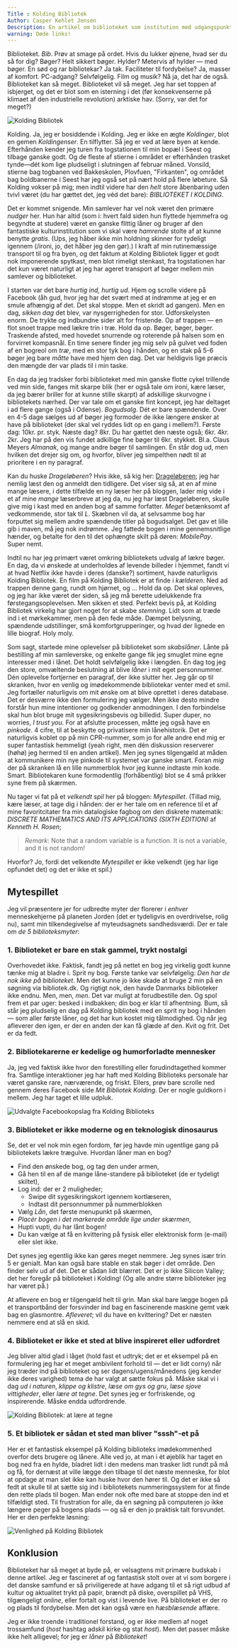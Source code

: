 ```yaml
---
Title : Kolding Bibliotek
Author: Casper Kehlet Jensen
Description: En artikel om biblioteket som institution med udgangspunkt i Koldings bibliotek.
warning: Døde links!
---
```


Biblioteket. _Bib_. Prøv at smage på ordet. Hvis du lukker øjnene, hvad ser du så for dig?
Bøger? Helt sikkert bøger. Hylder? Metervis af hylder &mdash; med bøger. En sød og rar bibliotekar?
Ja tak. Faciliteter til fordybelse? Ja, masser af komfort. PC-adgang? Selvfølgelig. Film og musik?
Nå ja, det har de også.
Biblioteket kan så meget. Biblioteket vil så meget. Jeg har set toppen af isbjerget, og det er blot
som en isterning i det (før konsekvenserne på klimaet af den industrielle revolution) arktiske hav.
(Sorry, var det for meget?)

![Kolding Bibliotek](/static/img/blogimages/koldingbib.jpg)

Kolding. Ja, jeg er bosiddende i Kolding. Jeg er ikke en ægte _Koldinger_, blot en gemen _Koldingenser_.
En tilflytter. Så jeg er ved at lære byen at kende. Efterhånden kender jeg turen fra togstationen til
min bopæl i Seest og tilbage ganske godt. Og de fleste af stierne i området er efterhånden trasket
tynde&mdash;dét kom lige pludseligt i slutningen af februar måned.
Vonsild, stierne bag togbanen ved Bakkeskolen, Plovfuen, "Firkanten", og området bag boldbanerne i Seest
har jeg også set på nært hold på flere løbeture.
Så Kolding vokser på mig; men indtil videre har den _helt_ store åbenbaring uden tvivl været (du har gættet
det, jeg véd det bare): *BIBLIOTEKET I KOLDING*.

Det er kommet snigende. Min samlever har vel nok været den primære _nudger_ her. Hun har altid (som i:
hvert fald siden hun flyttede hjemmefra og begyndte at studere) været en ganske flittig låner og bruger
af den fantastiske kulturinstitution som vi skal være _hamrende_ stolte af at kunne benytte *gratis*.
(Ups, jeg håber ikke min holdning skinner for tydeligt igennem (/ironi, jo, det håber jeg den gør).)
I kraft af min rutinemæssige transport til og fra byen, og det faktum at Kolding Bibliotek ligger et
godt nok imponerende spytkast, men blot rimeligt stenkast, fra togstationen har det kun været naturligt
at jeg har ageret transport af bøger mellem min samlever og biblioteket.

I starten var det bare _hurtig ind, hurtig ud_. Hjem og scrolle videre på Facebook (åh gud, hvor jeg har
det svært med at indrømme at jeg er en smule afhængig af det. Det skal stoppe. Men et skridt ad gangen).
Men en dag, _sikken dag_ det blev, var nysgerrigheden for stor. Udforskelysten enorm. De trykte og indbundne
sider alt for fristende. Op af trappen &mdash; en flot snoet trappe med lækre trin i træ. Hold da op. Bøger,
bøger, bøger. Traskende afsted, med hovedet snurrende og roterende på halsen som en forvirret kompasnål.
En time senere finder jeg mig selv på gulvet ved foden af en bogreol om _træ_, med en stor tyk bog i hånden,
og en stak på 5-6 bøger jeg bare _måtte_ have med hjem den dag. Det var heldigvis lige præcis den mængde der
var plads til i min taske.

En dag da jeg tradsker forbi biblioteket med min ganske flotte cykel trillende ved min side, fanges mit
skarpe blik (her er også tale om ironi, kære læser, da jeg bærer briller for at kunne stille skarpt) af
adskillige skurvogne i bibliotekets nærhed. Der var tale om et ganske fint koncept, jeg har deltaget i
ad flere gange (også i Odense). _Bogudsalg_. Dét er bare spændende. Over en 4-5 dage sælges ud af bøger
jeg formoder de ikke længere ønsker at have på biblioteket (der skal vel ryddes lidt op en gang i mellem?).
Første dag: 10kr. pr. styk. Næste dag? 8kr. Du har gættet den næste også; 6kr. 4kr. 2kr.
Jeg har på den vis fundet adkillige fine bøger til 6kr. stykket. Bl.a. Claus Meyers _Almanak_, og mange andre
bøger til samlingen. Én står dog ud, men hvilken det drejer sig om, og hvorfor, bliver jeg simpelthen nødt
til at prioritere i en ny paragraf.

Kan du huske _Drageløberen_? Hvis ikke, så kig her: [Drageløberen](/arkiv/khaled-hosseini-drageloberen);
jeg har nemlig læst
den og anmeldt den tidligere. Det viser sig så, at en af mine mange læsere, i dette tilfælde en ny læser her
på bloggen, lader mig vide i et af mine _mange_ læserbreve at jeg da, nu jeg har læst Drageløberen, skulle
give mig i kast med en anden bog af samme forfatter. _Meget_ betænksomt af vedkommende, stor tak til _L_.
Skæbnen vil da, at selvsamme bog har forputtet sig mellem andre spændende titler på bogudsalget. Det gav et 
lille gib i maven, må jeg nok indrømme. Jeg fattede bogen i mine gennemsnitlige hænder, og betalte for den
til det ophængte skilt på døren: _MobilePay_. Super nemt. 

Indtil nu har jeg primært været omkring bibliotekets udvalg af lækre bøger. En dag, da vi ønskede at
underholdes af levende billeder i hjemmet, fandt vi at hvad Netflix ikke havde i deres (danske?) sortiment,
havde naturligvis Kolding Bibliotek. En film på Kolding Bibliotek er at finde i _kælderen_.
Ned ad trappen denne gang, rundt om hjørnet, og ... Hold da op. Det skal opleves, og jeg har ikke været der
siden, så jeg må berette udelukkende fra førstegangsoplevelsen. Men sikken et sted. Perfekt bevis på, at
Kolding Bibliotek virkelig har gjort noget for at skabe _stemning_. Lidt som at træde ind i et mørkekammer,
men på den fede måde. Dæmpet belysning, spændende udstillinger, små komfortgrupperinger, og hvad der lignede
en lille biograf. Holy moly.

Som sagt, startede mine oplevelser på biblioteket som _skabslåner_. Lånte på bestilling af min samleverske,
og enkelte gange fik jeg smuglet mine egne interesser med i lånet. Det holdt selvfølgelig ikke i længden.
En dag tog jeg den store, omvæltende beslutning at blive _låner_ i mit eget personnummer.
Dén oplevelse fortjerner en paragraf, der ikke slutter her. 
Jeg går op til skranken, hvor en venlig og imødekommende bibliotekar venter med et smil. Jeg fortæller
naturligvis om mit ønske om at blive oprettet i deres database. Det er desværre ikke den formulering jeg
vælger. Men ikke desto mindre forstår hun mine intentioner og godkender anmodningen. I den forbindelse skal
hun blot bruge mit sygesikringsbevis og billedid. Super duper, no worries, _I trust you_.
For at afslutte processen, måtte jeg også have en _pinkode_. 4 cifre, til at beskytte og privatisere min
lånehistorik. Det er naturligvis koblet op på min CPR-nummer, som jo for alle andre end mig er super fantastisk
hemmeligt (yeah right, men dén diskussion reserverer (høhø) jeg hermed til en anden artikel).
Men jeg synes tilgengæld at måden at kommunikere min nye pinkode til systemet var ganske smart. Foran _mig_
der på skranken lå en lille nummerblok hvor jeg kunne indtaste min kode. Smart. Bibliotekaren kune formodentlig
(forhåbentlig) blot se 4 små prikker syne frem på skærmen.

Nu tager vi fat på et _velkendt spil_ her på bloggen: *Mytespillet*. (Tillad mig, kære læser, at tage dig i
hånden: der er her tale om en reference til et af mine favoritcitater fra min datalogiske fagbog om den diskrete
matematik: _DISCRETE MATHEMATICS AND ITS APPLICATIONS (SIXTH EDITION)_ af _Kenneth H. Rosen_;

> _*Remark*_: Note that a random variable is a function. It is not a variable, and it is not random!

Hvorfor? Jo, fordi det velkendte *Mytespillet* er ikke velkendt (jeg har lige opfundet det) og det er ikke
et spil.)

## Mytespillet
Jeg vil præsentere jer for udbredte myter der florerer i _enhver_ menneskehjerne på planeten Jorden
(det er tydeligvis en overdrivelse, rolig nu), samt min tilkendegivelse af myteudsagnets sandhedsværdi.
Der er tale om _de 5 biblioteksmyter_:

### 1. Biblioteket er bare en stak gammel, trykt nostalgi
Overhovedet ikke. Faktisk, fandt jeg på nettet en bog jeg virkelig godt kunne tænke mig at bladre i.
Sprit ny bog. Første tanke var selvfølgelig: _Den har de nok ikke på biblioteket_. Men det kunne jo
ikke skade at bruge 2 min på en søgning via bibliotek.dk. Og rigtigt nok, den havde Danmarks biblioteker
ikke endnu. Men, men, _men_. Det var muligt at forudbestille den. Og spol frem et par uger: besked i indbakken;
din bog er klar til afhentning. Bum, så står jeg pludselig en dag på Kolding bibliotek med en sprit ny
bog i hånden &mdash; som aller første låner, og det har kun kostet mig tålmodighed. Og når jeg afleverer den
igen, er der en anden der kan få glæde af den. Kvit og frit. Det er da fedt.

### 2. Bibliotekarerne er kedelige og humorforladte mennesker
Ja, jeg ved faktisk ikke hvor den forestilling eller forudindtagethed kommer fra. Samtlige interaktioner
jeg har haft med Kolding Biblioteks personale har været ganske rare, nærværende, og friskt.
Ellers, prøv bare scrolle ned gennem deres Facebook side _Mit Bibliotek Kolding_. Der er nogle guldkorn i mellem.
Jeg har taget et lille udpluk.

![Udvalgte Facebookopslag fra Kolding Biblioteks](/static/img/blogimages/koldingbib_fb_collage.png)

### 3. Biblioteket er ikke moderne og en teknologisk dinosaurus
Se, det er vel nok min egen fordom, før jeg havde min ugentlige gang på bibliotekets lækre trægulve.
Hvordan låner man en bog?

 - Find den ønskede bog, og tag den under armen,
 - Gå hen til en af de mange låne-standere på biblioteket (de er tydeligt skiltet),
 - Log ind: der er 2 muligheder;
    + Swipe dit sygesikringskort igennem kortlæseren,
    + Indtast dit personnummer på nummerblokken
 - Vælg _Lån_, det første menupunkt på skærmen,
 - _Placér bogen i det markerede område lige under skærmen_,
 - Hupti vupti, du har lånt bogen!
 - Du kan vælge at få en kvittering på fysisk eller elektronisk form (e-mail) eller slet ikke.

Det synes jeg egentlig ikke kan gøres meget nemmere. Jeg synes især trin 5 er genialt. Man kan også bare
stable en stak bøger i det område. Den finder selv ud af det. Det er sådan lidt blærret. Det er jo ikke
Silicon Valley; det her foregår på biblioteket i Kolding! (Og alle andre større biblioteker jeg har været på.)

At aflevere en bog er tilgengæld helt til grin. Man skal bare lægge bogen på et transportbånd der forsvinder
ind bag en fascinerende maskine gemt væk bag en glasmontre. _Afleveret_; vil du have en kvittering? Det er 
næsten nemmere end at slå en skid.

### 4. Biblioteket er ikke et sted at blive inspireret eller udfordret
Jeg bliver altid glad i låget (hold fast et udtryk; det er et eksempel på en formulering jeg har et meget
ambivilent forhold til &mdash; det er lidt corny) når jeg træder ind på biblioteket og ser dagens/ugens/månedens
(jeg kender ikke deres varighed) tema de har valgt at sætte fokus på. Måske skal vi i dag _ud i naturen_,
_klippe og klistre_, _læse om gys og gru_, _læse sjove vittigheder_, eller _lære at tegne_. Det synes jeg er
forfriskende, og inspirerende. Måske endda udfordrende.

![Kolding Bibliotek: at lære at tegne](/static/img/blogimages/koldingbib_tegne.jpg)

### 5. Et bibliotek er sådan et sted man bliver "sssh"-et på
Her er et fantastisk eksempel på Kolding biblioteks imødekommenhed overfor dets brugere og lånere.
Alle ved jo, at man i ét øjeblik har taget en bog ned fra en hylde, bladret lidt i den medens man trasker lidt
rundt på må og få, for dernæst at ville lægge den tilbage til det næste menneske, for blot at opdage at man
slet ikke kan huske hvor den hører til. Og det er ikke så fedt at skulle til at sætte sig ind i bibliotekets
nummeringssystem for at finde den rette plads til bogen. Man ender nok ofte med bare at stoppe den ind et
tilfældigt sted. Til frustration for alle, da en søgning på computeren jo ikke længere peger på bogens plads
&mdash; og så er den jo praktisk talt forsvundet.
Her er den perfekte løsning:

![Venlighed på Kolding Bibliotek](/static/img/blogimages/koldingbib_venlighed.jpg)

## Konklusion 
Biblioteket har så meget at byde på, er velsagtens mit primære budskab i denne artikel.
Jeg er fascineret af og fantastisk stolt over at vi som borgere i det danske samfund er så priviligerede
at have adgang til et så rigt udbud af kultur og aktualitet trykt på papir, brændt på diske,
overspillet på VHS, tilgængeligt _online_, eller fortalt og vist i levende live. På biblioteket er der
ro og plads til fordybelse. Men det kan også være en _hæsblæsende_ affære. 

Jeg er ikke troende i traditionel forstand, og er ikke medlem af noget trossamfund
(*host* hashtag adskil kirke og stat *host*).
Men det passer måske ikke helt alligevel; for jeg er _låner_ på _Biblioteket_!

